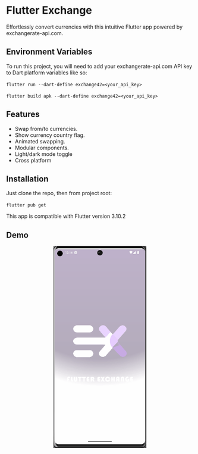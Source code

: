 
# Flutter Exchange

Effortlessly convert currencies with this intuitive Flutter app powered by exchangerate-api.com.

## Environment Variables

To run this project, you will need to add your exchangerate-api.com API key to Dart platform variables like so:

`
flutter run --dart-define exchange42=<your_api_key>
`

`
flutter build apk --dart-define exchange42=<your_api_key>
`

## Features

- Swap from/to currencies.
- Show currency country flag.
- Animated swapping.
- Modular components.
- Light/dark mode toggle
- Cross platform

## Installation

Just clone the repo, then from project root:

`
  flutter pub get
`

This app is compatible with Flutter version 3.10.2

## Demo

<div style="text-align: center;">
<img src="flutter_exchange_demo.gif" width="250" alt="Flutter Exchange Demo">
</div>
